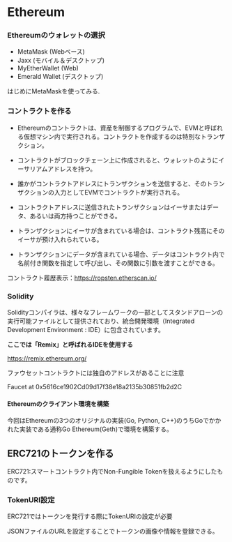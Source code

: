 # Ethereum

### Ethereumのウォレットの選択

* MetaMask (Webベース)
* Jaxx (モバイル＆デスクトップ)
* MyEtherWallet (Web)
* Emerald Wallet (デスクトップ)

はじめにMetaMaskを使ってみる.

### コントラクトを作る

* Ethereumのコントラクトは、資産を制御するプログラムで、EVMと呼ばれる仮想マシン内で実行される。コントラクトを作成するのは特別なトランザクション。

* コントラクトがブロックチェーン上に作成されると、ウォレットのようにイーサリアムアドレスを持つ。

* 誰かがコントラクトアドレスにトランザクションを送信すると、そのトランザクションの入力としてEVMでコントラクトが実行される。

* コントラクトアドレスに送信されたトランザクションはイーサまたはデータ、あるいは両方持つことができる。

* トランザクションにイーサが含まれている場合は、コントラクト残高にそのイーサが預け入れられている。

* トランザクションにデータが含まれている場合、データはコントラクト内で名前付き関数を指定して呼び出し、その関数に引数を渡すことができる。

コントラクト履歴表示：https://ropsten.etherscan.io/

### Solidity

Solidityコンパイラは、様々なフレームワークの一部としてスタンドアローンの実行可能ファイルとして提供されており、統合開発環境（Integrated Development Environment : IDE）に包含されています。

**ここでは「Remix」と呼ばれるIDEを使用する**

https://remix.ethereum.org/

ファウセットコントラクトには独自のアドレスがあることに注意

Faucet at 0x5616ce1902Cd09d17f38e18a2135b30851fb2d2C



#### Ethereumのクライアント環境を構築
今回はEthereumの3つのオリジナルの実装(Go, Python, C++)のうちGoでかかれた実装である通称Go Ethereum(Geth)で環境を構築する。<br>


## ERC721のトークンを作る

ERC721:スマートコントラクト内でNon-Fungible Tokenを扱えるようにしたものです。

### TokenURI設定
ERC721ではトークンを発行する際にTokenURIの設定が必要

JSONファイルのURLを設定することでトークンの画像や情報を登録できる。

